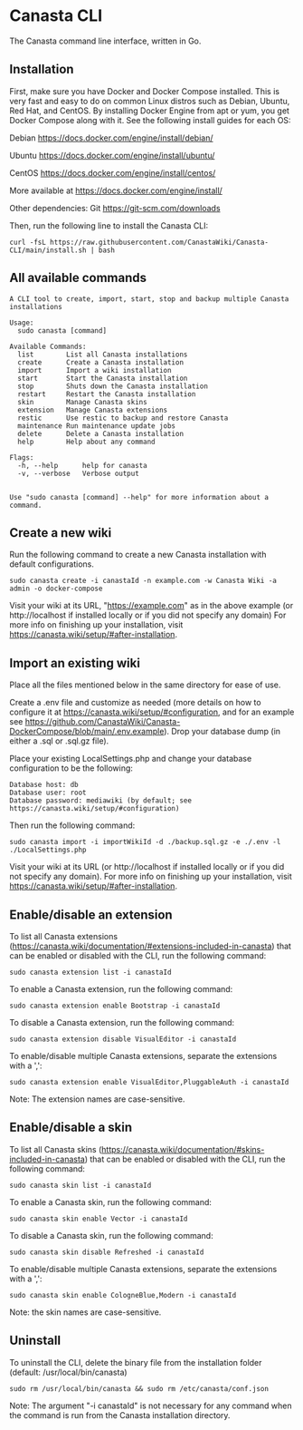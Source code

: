 # Canasta CLI
The Canasta command line interface, written in Go.

## Installation
First, make sure you have Docker and Docker Compose installed. This is very fast and easy to do on common Linux distros such as Debian, Ubuntu, Red Hat, and CentOS. By installing Docker Engine from apt or yum, you get Docker Compose along with it. See the following install guides for each OS:

Debian https://docs.docker.com/engine/install/debian/

Ubuntu https://docs.docker.com/engine/install/ubuntu/

CentOS https://docs.docker.com/engine/install/centos/

More available at https://docs.docker.com/engine/install/

Other dependencies:
Git https://git-scm.com/downloads

Then, run the following line to install the Canasta CLI:

```
curl -fsL https://raw.githubusercontent.com/CanastaWiki/Canasta-CLI/main/install.sh | bash
``` 

## All available commands

```
A CLI tool to create, import, start, stop and backup multiple Canasta installations

Usage:
  sudo canasta [command]

Available Commands:
  list        List all Canasta installations
  create      Create a Canasta installation
  import      Import a wiki installation
  start       Start the Canasta installation
  stop        Shuts down the Canasta installation
  restart     Restart the Canasta installation
  skin        Manage Canasta skins
  extension   Manage Canasta extensions
  restic      Use restic to backup and restore Canasta
  maintenance Run maintenance update jobs
  delete      Delete a Canasta installation
  help        Help about any command

Flags:
  -h, --help      help for canasta
  -v, --verbose   Verbose output


Use "sudo canasta [command] --help" for more information about a command.
```
## Create a new wiki
Run the following command to create a new Canasta installation with default configurations.
```
sudo canasta create -i canastaId -n example.com -w Canasta Wiki -a admin -o docker-compose
```
Visit your wiki at its URL, "https://example.com" as in the above example (or http://localhost if installed locally or if you did not specify any domain)
For more info on finishing up your installation, visit https://canasta.wiki/setup/#after-installation.

## Import an existing wiki
Place all the files mentioned below in the same directory for ease of use.

Create a .env file and customize as needed (more details on how to configure it at https://canasta.wiki/setup/#configuration, and for an example see https://github.com/CanastaWiki/Canasta-DockerCompose/blob/main/.env.example).
Drop your database dump (in either a .sql or .sql.gz file).

Place your existing LocalSettings.php and change your database configuration to be the following:
```
Database host: db
Database user: root
Database password: mediawiki (by default; see https://canasta.wiki/setup/#configuration)
```
Then run the following command:
```
sudo canasta import -i importWikiId -d ./backup.sql.gz -e ./.env -l ./LocalSettings.php  
```
Visit your wiki at its URL (or http://localhost if installed locally or if you did not specify any domain).
For more info on finishing up your installation, visit https://canasta.wiki/setup/#after-installation.

## Enable/disable an extension
To list all Canasta extensions (https://canasta.wiki/documentation/#extensions-included-in-canasta) that can be enabled or disabled with the CLI, run the following command:
```
sudo canasta extension list -i canastaId
```

To enable a Canasta extension, run the following command:
```
sudo canasta extension enable Bootstrap -i canastaId
```

To disable a Canasta extension, run the following command:
```
sudo canasta extension disable VisualEditor -i canastaId
```

To enable/disable multiple Canasta extensions, separate the extensions with a ',':
```
sudo canasta extension enable VisualEditor,PluggableAuth -i canastaId
```

Note: The extension names are case-sensitive.


## Enable/disable a skin
To list all Canasta skins (https://canasta.wiki/documentation/#skins-included-in-canasta) that can be enabled or disabled with the CLI, run the following command:
```
sudo canasta skin list -i canastaId
```

To enable a Canasta skin, run the following command:
```
sudo canasta skin enable Vector -i canastaId
```

To disable a Canasta skin, run the following command:
```
sudo canasta skin disable Refreshed -i canastaId
```

To enable/disable multiple Canasta extensions, separate the extensions with a ',':
```
sudo canasta skin enable CologneBlue,Modern -i canastaId
```
Note: the skin names are case-sensitive.

## Uninstall
To uninstall the CLI, delete the binary file from the installation folder (default: /usr/local/bin/canasta)

```
sudo rm /usr/local/bin/canasta && sudo rm /etc/canasta/conf.json
```

Note: The argument "-i canastaId" is not necessary for any command when the command is run from the Canasta installation directory.
